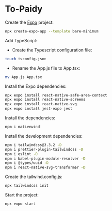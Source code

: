 # To-Paidy

Create the [Expo](https://docs.expo.dev/bare/overview/) project:
```sh
npx create-expo-app --template bare-minimum
```

Add TypeScript:
- Create the Typescript configuration file:
```sh
touch tsconfig.json
```

- Rename the App.js file to App.tsx:
```sh
mv App.js App.tsx
```

Install the Expo dependencies:
```sh
npx expo install react-native-safe-area-context
npx expo install react-native-screens
npx expo install react-native-svg
npx expo install jest-expo jest
```

Install the dependencies:
```sh
npm i nativewind
```

Install the development dependencies:
```sh
npm i tailwindcss@3.3.2 -D
npm i prettier-plugin-tailwindcss -D
npm i eslint -D
npm i babel-plugin-module-resolver -D
npm i @types/uuid -D
npm i react-native-svg-transformer -D
```

Create the tailwind.config.js:
```sh
npx tailwindcss init
```

Start the project:
```sh
npx expo start
```